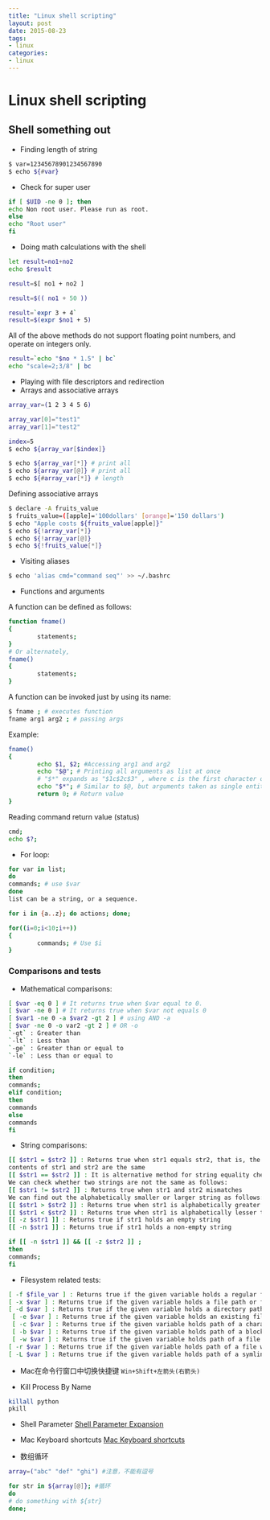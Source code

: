 ```yaml
---
title: "Linux shell scripting"
layout: post
date: 2015-08-23
tags:
- linux
categories:
- linux
---
```

# Linux shell scripting

## Shell something out

- Finding length of string
```sh
$ var=12345678901234567890
$ echo ${#var}
```

- Check for super user
```sh
if [ $UID -ne 0 ]; then
echo Non root user. Please run as root.
else
echo "Root user"
fi
```

- Doing math calculations with the shell

```sh
let result=no1+no2
echo $result

result=$[ no1 + no2 ]

result=$(( no1 + 50 ))

result=`expr 3 + 4`
result=$(expr $no1 + 5)
```

All of the above methods do not support floating point numbers, and operate on integers only.

```sh
result=`echo "$no * 1.5" | bc`
echo "scale=2;3/8" | bc
```

- Playing with file descriptors and redirection
- Arrays and associative arrays

```sh
array_var=(1 2 3 4 5 6)

array_var[0]="test1"
array_var[1]="test2"

index=5
$ echo ${array_var[$index]}

$ echo ${array_var[*]} # print all
$ echo ${array_var[@]} # print all
$ echo ${#array_var[*]} # length
```

Defining associative arrays

```sh
$ declare -A fruits_value
$ fruits_value=([apple]='100dollars' [orange]='150 dollars')
$ echo "Apple costs ${fruits_value[apple]}"
$ echo ${!array_var[*]}
$ echo ${!array_var[@]}
$ echo ${!fruits_value[*]}
```

- Visiting aliases
```sh
$ echo 'alias cmd="command seq"' >> ~/.bashrc
```

- Functions and arguments

A function can be defined as follows:
```sh
function fname()
{
        statements;
}
# Or alternately,
fname()
{
        statements;
}
```

A function can be invoked just by using its name:
```sh
$ fname ; # executes function
fname arg1 arg2 ; # passing args
```

Example: 
```sh
fname()
{
        echo $1, $2; #Accessing arg1 and arg2
        echo "$@"; # Printing all arguments as list at once
        # "$*" expands as "$1c$2c$3" , where c is the first character of IFS
        echo "$*"; # Similar to $@, but arguments taken as single entity
        return 0; # Return value
}
```

Reading command return value (status)
```sh
cmd;
echo $?;
```

- For loop:

```sh
for var in list;
do
commands; # use $var
done
list can be a string, or a sequence.

for i in {a..z}; do actions; done;

for((i=0;i<10;i++))
{
        commands; # Use $i
}
```

### Comparisons and tests

- Mathematical comparisons:
```sh
[ $var -eq 0 ] # It returns true when $var equal to 0.
[ $var -ne 0 ] # It returns true when $var not equals 0
[ $var1 -ne 0 -a $var2 -gt 2 ] # using AND -a
[ $var -ne 0 -o var2 -gt 2 ] # OR -o
`-gt` : Greater than
`-lt` : Less than
`-ge` : Greater than or equal to
`-le` : Less than or equal to

if condition;
then
commands;
elif condition;
then
commands
else
commands
fi
```

- String comparisons:
```sh
[[ $str1 = $str2 ]] : Returns true when str1 equals str2, that is, the text
contents of str1 and str2 are the same
[[ $str1 == $str2 ]] : It is alternative method for string equality check
We can check whether two strings are not the same as follows:
[[ $str1 != $str2 ]] : Returns true when str1 and str2 mismatches
We can find out the alphabetically smaller or larger string as follows:
[[ $str1 > $str2 ]] : Returns true when str1 is alphabetically greater than str2
[[ $str1 < $str2 ]] : Returns true when str1 is alphabetically lesser than str2
[[ -z $str1 ]] : Returns true if str1 holds an empty string
[[ -n $str1 ]] : Returns true if str1 holds a non-empty string

if [[ -n $str1 ]] && [[ -z $str2 ]] ;
then
commands;
fi
```

- Filesystem related tests:
```sh
[ -f $file_var ] : Returns true if the given variable holds a regular filepath or filename.
[ -x $var ] : Returns true if the given variable holds a file path or filename which is executable.
[ -d $var ] : Returns true if the given variable holds a directory path or directory name.
 [ -e $var ] : Returns true if the given variable holds an existing file.
 [ -c $var ] : Returns true if the given variable holds path of a character device file.
 [ -b $var ] : Returns true if the given variable holds path of a block device file.
 [ -w $var ] : Returns true if the given variable holds path of a file which is writable.
[ -r $var ] : Returns true if the given variable holds path of a file which is readable.
[ -L $var ] : Returns true if the given variable holds path of a symlink.
```

- Mac在命令行窗口中切换快捷键
`Win+Shift+左箭头(右箭头)`

- Kill Process By Name
```sh
killall python
pkill
```

- Shell Parameter
[Shell Parameter Expansion](http://www.gnu.org/software/bash/manual/html_node/Shell-Parameter-Expansion.html#Shell-Parameter-Expansion)

- Mac Keyboard shortcuts
[Mac Keyboard shortcuts](https://support.apple.com/en-us/HT201236)

- 数组循环
```bash
array=("abc" "def" "ghi") #注意，不能有逗号

for str in ${array[@]}; #循环
do
# do something with ${str}
done;
```
